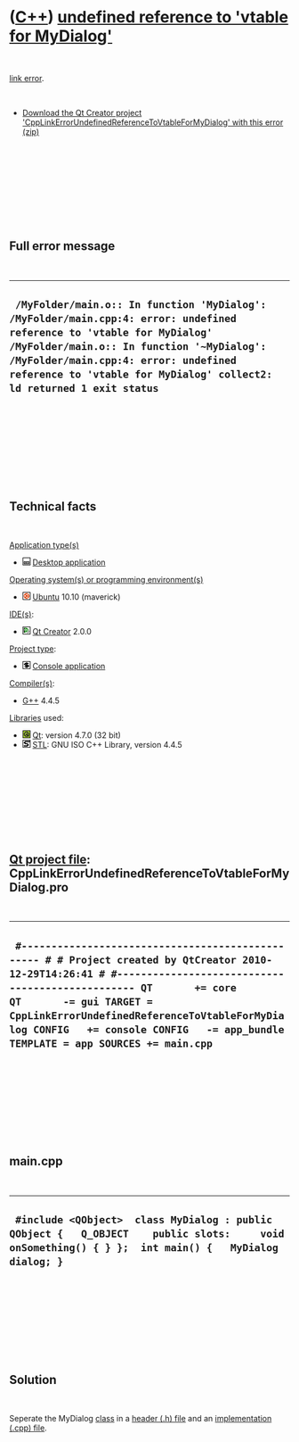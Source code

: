
 

 

 

 

 

([C++](Cpp.md)) [undefined reference to 'vtable for MyDialog'](CppLinkErrorUndefinedReferenceToVtableForMyDialog.md)
======================================================================================================================

 

[link error](CppLinkError.md).

 

-   [Download the Qt Creator project
    'CppLinkErrorUndefinedReferenceToVtableForMyDialog' with this
    error (zip)](CppLinkErrorUndefinedReferenceToVtableForMyDialog.zip)

 

 

 

 

 

Full error message
------------------

 

  -----------------------------------------------------------------------------------------------------------------------------------------------------------------------------------------------------------------------------------------------------------------------------------
  ` /MyFolder/main.o:: In function 'MyDialog': /MyFolder/main.cpp:4: error: undefined reference to 'vtable for MyDialog' /MyFolder/main.o:: In function '~MyDialog': /MyFolder/main.cpp:4: error: undefined reference to 'vtable for MyDialog' collect2: ld returned 1 exit status`
  -----------------------------------------------------------------------------------------------------------------------------------------------------------------------------------------------------------------------------------------------------------------------------------

 

 

 

 

 

Technical facts
---------------

 

[Application type(s)](CppApplication.md)

-   ![Desktop](PicDesktop.png) [Desktop
    application](CppDesktopApplication.md)

[Operating system(s) or programming environment(s)](CppOs.md)

-   ![Ubuntu](PicUbuntu.png) [Ubuntu](CppUbuntu.md) 10.10 (maverick)

[IDE(s)](CppIde.md):

-   ![Qt Creator](PicQtCreator.png) [Qt Creator](CppQtCreator.md) 2.0.0

[Project type](CppQtProjectType.md):

-   ![console](PicConsole.png) [Console
    application](CppConsoleApplication.md)

[Compiler(s)](CppCompiler.md):

-   [G++](CppGpp.md) 4.4.5

[Libraries](CppLibrary.md) used:

-   ![Qt](PicQt.png) [Qt](CppQt.md): version 4.7.0 (32 bit)
-   ![STL](PicStl.png) [STL](CppStl.md): GNU ISO C++ Library, version
    4.4.5

 

 

 

 

 

[Qt project file](CppQtProjectFile.md): CppLinkErrorUndefinedReferenceToVtableForMyDialog.pro
----------------------------------------------------------------------------------------------

 

  -------------------------------------------------------------------------------------------------------------------------------------------------------------------------------------------------------------------------------------------------------------------------------------------------------------------------------------------
  ` #------------------------------------------------- # # Project created by QtCreator 2010-12-29T14:26:41 # #------------------------------------------------- QT       += core QT       -= gui TARGET = CppLinkErrorUndefinedReferenceToVtableForMyDialog CONFIG   += console CONFIG   -= app_bundle TEMPLATE = app SOURCES += main.cpp`
  -------------------------------------------------------------------------------------------------------------------------------------------------------------------------------------------------------------------------------------------------------------------------------------------------------------------------------------------

 

 

 

 

 

main.cpp
--------

 

  -------------------------------------------------------------------------------------------------------------------------------------------------------
  ` #include <QObject>  class MyDialog : public QObject {   Q_OBJECT    public slots:     void onSomething() { } };  int main() {   MyDialog dialog; }`
  -------------------------------------------------------------------------------------------------------------------------------------------------------

 

 

 

 

 

Solution
--------

 

Seperate the MyDialog [class](CppClass.md) in a [header (.h)
file](CppHeaderFile.md) and an [implementation (.cpp)
file](CppImplementationFile.md).

 

 

 

 

 

 

